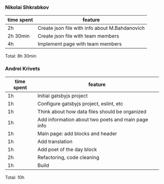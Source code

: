 ### Nikolai Shkrabkov
| time spent | feature                                           |
| ---------- | ------------------------------------------------- |
| 2h         | Create json file with info about M.Bahdanovich    |
| 2h 30min   | Create json file with team members                |
| 4h         | Implement page with team members                  |

Total: 8h 30min


### Andrei Krivets
| time spent | feature                                           |
| ------- | ---------------- |
| 1h | Initial gatsbyjs project |
| 1h | Configure gatsbyjs project, eslint, etc |
| 1h | Think about how data files should be organized |
| 1h | Add information about two poets and main page info |
| 1h | Main page: add blocks and header |
| 1h | Add translation |
| 1h | Add poet of the day block |
| 2h | Refactoring, code cleaning |
| 1h | Build |

Total: 10h